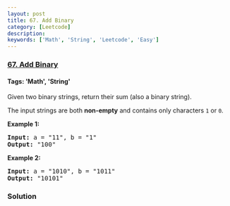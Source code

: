 ```yaml
---
layout: post
title: 67. Add Binary
category: [Leetcode]
description: 
keywords: ['Math', 'String', 'Leetcode', 'Easy']
---
```

### [67. Add Binary](https://leetcode.com/problems/add-binary)

#### Tags: 'Math', 'String'

<div class="content__u3I1 question-content__JfgR"><div><p>Given two binary strings, return their sum (also a binary string).</p>
<p>The input strings are both <strong>non-empty</strong> and contains only characters <code>1</code> or <code>0</code>.</p>
<p><strong>Example 1:</strong></p>
<pre><strong>Input:</strong> a = "11", b = "1"
<strong>Output:</strong> "100"</pre>
<p><strong>Example 2:</strong></p>
<pre><strong>Input:</strong> a = "1010", b = "1011"
<strong>Output:</strong> "10101"</pre>
</div></div>

### Solution
